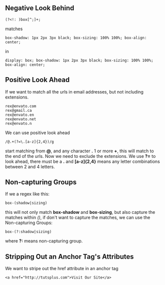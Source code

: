 ## Negative Look Behind
```
(?<!: )box[^;]+;
```
matches
```
box-shadow: 1px 2px 3px black; box-sizing: 100% 100%; box-align: center;
```
in
```
display: box; box-shadow: 1px 2px 3px black; box-sizing: 100% 100%; box-align: center;
```

## Positive Look Ahead
If we want to match all the urls in email addresses, but not including extensions.
```
rex@envato.com
rex@gmail.ca
rex@envato.en
rex@envato.net
rex@envato.n
```
We can use positive look ahead
```
/@.+(?=\.[a-z]{2,4})/g
```
start matching from **@**, and any character **.** 1 or more **+**, this will match to the end of the urls. Now we need to exclude the extensions. We use **?=** to look ahead, there must be a **.** and **[a-z]{2,4}** means any letter combinations between 2 and 4 letters.

## Non-capturing Groups
If we a regex like this:
```
box-(shadow|sizing)
```
this will not only match **box-shadow** and **box-sizing**, but also capture the matches within *()*, if don't want to capture the matches, we can use the Non-capturing Groups:
```
box-(?:shadow|sizing)
```
where **?:** means non-capturing group.

## Stripping Out an Anchor Tag's Attributes
We want to stripe out the href attribute in an anchor tag
```
<a href="http://tutsplus.com">Visit Our Site</a>
```

